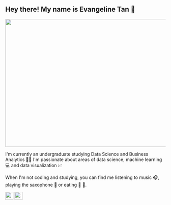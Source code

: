 ## Hey there! My name is Evangeline Tan 👋

<img  width="800" height="400" src="https://github.com/evantyy/evantyy/blob/master/social/yashs.gif">

</p>  I'm currently an undergraduate studying Data Science and Business Analytics 👩‍🎓 I'm passionate about areas of data science, machine learning 💻 and data visualization 📈 </p>

</p> When I'm not coding and studying, you can find me listening to music 🎧, playing the saxophone 🎷 or eating 🍚 🍕. </p>

<a href="https://www.linkedin.com/in/evantyy/"><img src="https://img.shields.io/badge/linkedin-%230077B5.svg?&style=for-the-badge&logo=linkedin&logoColor=white" height=25></a> <a href="https://www.instagram.com/evantyy/"><img src="https://img.shields.io/badge/instagram-%23E4405F.svg?&style=for-the-badge&logo=instagram&logoColor=white" height=25></a> 
</p>

<!--

- 🔭 I’m currently working on ...
- 🌱 I’m currently learning ...
- 👯 I’m looking to collaborate on ...
- 🤔 I’m looking for help with ...
- 💬 Ask me about ...
- 📫 How to reach me: ...
- 😄 Pronouns: ...
- ⚡ Fun fact: ...
-->
